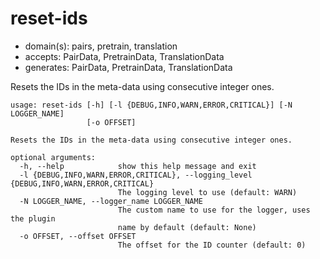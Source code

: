 # reset-ids

* domain(s): pairs, pretrain, translation
* accepts: PairData, PretrainData, TranslationData
* generates: PairData, PretrainData, TranslationData

Resets the IDs in the meta-data using consecutive integer ones.

```
usage: reset-ids [-h] [-l {DEBUG,INFO,WARN,ERROR,CRITICAL}] [-N LOGGER_NAME]
                 [-o OFFSET]

Resets the IDs in the meta-data using consecutive integer ones.

optional arguments:
  -h, --help            show this help message and exit
  -l {DEBUG,INFO,WARN,ERROR,CRITICAL}, --logging_level {DEBUG,INFO,WARN,ERROR,CRITICAL}
                        The logging level to use (default: WARN)
  -N LOGGER_NAME, --logger_name LOGGER_NAME
                        The custom name to use for the logger, uses the plugin
                        name by default (default: None)
  -o OFFSET, --offset OFFSET
                        The offset for the ID counter (default: 0)
```
